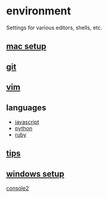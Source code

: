 # environment

Settings for various editors, shells, etc.

## [mac setup](macSetup.md)

## [git](git.md)

## [vim](vim.md)

## languages

- [javascript](javascript/README.md)
- [python](python/README.md)
- [ruby](ruby/README.md)

## [tips](tipsAndTricks.md)

## [windows setup](windowsSetup.md)

[console2](console2.md)
